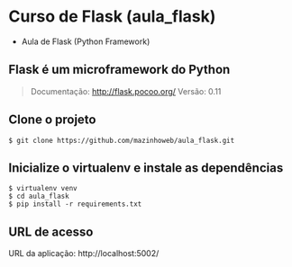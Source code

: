 # Curso de Flask (aula_flask)
- Aula de Flask (Python Framework)

## Flask é um microframework do Python
> Documentação: http://flask.pocoo.org/
> Versão: 0.11

## Clone o projeto
```
$ git clone https://github.com/mazinhoweb/aula_flask.git
```

## Inicialize o virtualenv e instale as dependências
```
$ virtualenv venv
$ cd aula_flask
$ pip install -r requirements.txt
```

## URL de acesso
URL da aplicação: http://localhost:5002/
